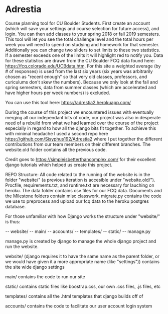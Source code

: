 # Adrestia
Course planning tool for CU Boulder Students. First create an account (which will save your settings and course selection for future access), and login. You can then add classes to your spring 2018 or fall 2019 semesters. This tool will let you see the total challenge level and the total hours per week you will need to spend on studying and homework for that semester. Additionally you can change two sliders to set limits to these two statistics. If a semester exceeds one of the limits it will highlight red to notify you. Data for these statistics are drawn from the CU Boulder FCQ data found here: https://fcq.colorado.edu/UCBdata.htm. For this site a weighted average (by # of responses) is used from the last six years (six years was arbitrarily chosen as "recent enough" so that very old classes, professors, and curiculums don't skew the numbers). Because we only look at the fall and spring semesters, data from summer classes (which are accelerated and have higher hours per week numbers) is excluded.


You can use this tool here:
https://adrestia2.herokuapp.com/

During the course of this project we encountered issues with eventually merging all our independant bits of code, our project was also in desperate need of a rebuild from what we had learned over the course of the project especially in regard to how all the django bits fit together. To achieve this with minimal headache I used a second repo here https://github.com/Sisyphus192/Adrestia2 where I put together the different contributions from our team members on their different branches. The website.old folder contains all the previous code.

Credit goes to https://simpleisbetterthancomplex.com/ for their excellent django tutorials which helped us create this project.

REPO Structure:
All code related to the running of the website is in the folder "website/" (a previous iteration is accesible under "website.old/"). Procfile, requirements.txt, and runtime.txt are necessary for lauching on heroku. The data folder contains csv files for our FCQ data. Documents and the Milestone folders contain misc classwork. migrate.py contains the code we use to preprocess and upload our fcq data to the heroku postgres database.

For those unfamiliar with how Django works the structure under "website/" is thus:

-- website/
-- main/
-- accounts/
-- templates/
-- static/
-- manage.py

manage.py is created by django to manage the whole django project and run the website.

website/ (django requires it to have the same name as the parent folder, or we would have given it a more appropriate name (like "settings")) contains the site wide django settings

main/ contains the code to run our site

static/ contains static files like boostrap.css, our own .css files, .js files, etc

templates/ contains all the .html templates that django builds off of

accounts/ contains the code to facilitate our user account login system
